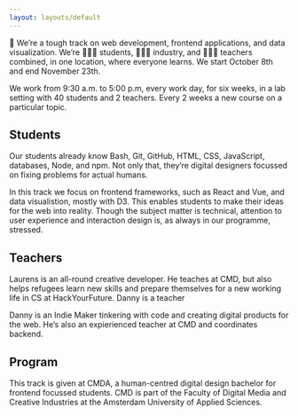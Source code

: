 ```yaml
---
layout: layouts/default
---
```


👋 We’re a tough track on web development, frontend applications, and data visualization. We’re 👩🏽‍🎓 students, 👷🏽‍♀️ industry, and 👩🏽‍🏫 teachers combined, in one location, where everyone learns. We start October 8th and end November 23th.

We work from 9:30 a.m. to 5:00 p.m, every work day, for six weeks, in a lab setting with 40 students and 2 teachers. Every 2 weeks a new course on a particular topic.

## Students

Our students already know Bash, Git, GitHub, HTML, CSS, JavaScript, databases, Node, and npm. Not only that, they’re digital designers focussed on fixing problems for actual humans.

In this track we focus on frontend frameworks, such as React and Vue, and data visualistion, mostly with D3. This enables students to make their ideas for the web into reality. Though the subject matter is technical, attention to user experience and interaction design is, as always in our programme, stressed.

## Teachers

Laurens is an all-round creative developer. He teaches at CMD, but also helps refugees learn new skills and prepare themselves for a new working life in CS at HackYourFuture.
Danny is a teacher

Danny is an Indie Maker tinkering with code and creating digital products for the web. He’s also an expierienced teacher at CMD and coordinates backend.

## Program

This track is given at CMDA, a human-centred digital design bachelor for frontend focussed students. CMD is part of the Faculty of Digital Media and Creative Industries at the Amsterdam University of Applied Sciences.
